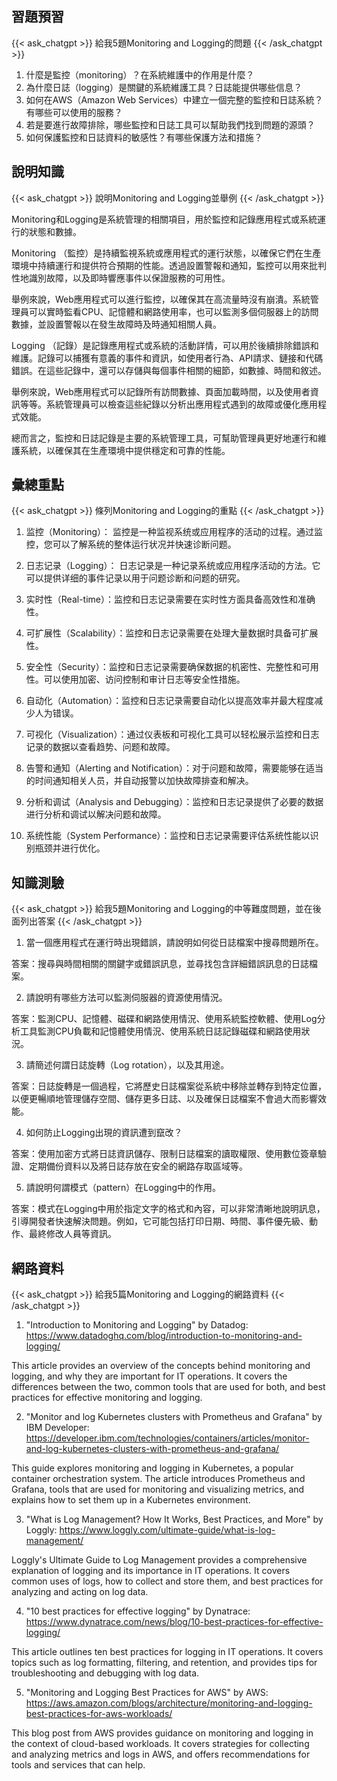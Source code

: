 ## 習題預習
{{< ask_chatgpt >}}
給我5題Monitoring and Logging的問題
{{< /ask_chatgpt >}}



1. 什麼是監控（monitoring）？在系統維護中的作用是什麼？
2. 為什麼日誌（logging）是關鍵的系統維護工具？日誌能提供哪些信息？
3. 如何在AWS（Amazon Web Services）中建立一個完整的監控和日誌系統？有哪些可以使用的服務？
4. 若是要進行故障排除，哪些監控和日誌工具可以幫助我們找到問題的源頭？
5. 如何保護監控和日誌資料的敏感性？有哪些保護方法和措施？   

## 說明知識
{{< ask_chatgpt >}}
說明Monitoring and Logging並舉例
{{< /ask_chatgpt >}}



Monitoring和Logging是系統管理的相關項目，用於監控和記錄應用程式或系統運行的狀態和數據。 

Monitoring （監控）是持續監視系統或應用程式的運行狀態，以確保它們在生產環境中持續運行和提供符合預期的性能。透過設置警報和通知，監控可以用來批判性地識別故障，以及即時響應事件以保證服務的可用性。

舉例來說，Web應用程式可以進行監控，以確保其在高流量時沒有崩潰。系統管理員可以實時監看CPU、記憶體和網路使用率，也可以監測多個伺服器上的訪問數據，並設置警報以在發生故障時及時通知相關人員。

Logging （記錄）是記錄應用程式或系統的活動詳情，可以用於後續排除錯誤和維護。記錄可以捕獲有意義的事件和資訊，如使用者行為、API請求、鏈接和代碼錯誤。在這些記錄中，還可以存儲與每個事件相關的細節，如數據、時間和敘述。

舉例來說，Web應用程式可以記錄所有訪問數據、頁面加載時間，以及使用者資訊等等。系統管理員可以檢查這些紀錄以分析出應用程式遇到的故障或優化應用程式效能。

總而言之，監控和日誌記錄是主要的系統管理工具，可幫助管理員更好地運行和維護系統，以確保其在生產環境中提供穩定和可靠的性能。   

## 彙總重點
{{< ask_chatgpt >}}
條列Monitoring and Logging的重點
{{< /ask_chatgpt >}}



1. 监控（Monitoring）： 监控是一种监视系统或应用程序的活动的过程。通过监控，您可以了解系统的整体运行状况并快速诊断问题。

2. 日志记录（Logging）： 日志记录是一种记录系统或应用程序活动的方法。它可以提供详细的事件记录以用于问题诊断和问题的研究。

3. 实时性（Real-time）：监控和日志记录需要在实时性方面具备高效性和准确性。

4. 可扩展性（Scalability）：监控和日志记录需要在处理大量数据时具备可扩展性。

5. 安全性（Security）：监控和日志记录需要确保数据的机密性、完整性和可用性。可以使用加密、访问控制和审计日志等安全性措施。

6. 自动化（Automation）：监控和日志记录需要自动化以提高效率并最大程度减少人为错误。

7. 可视化（Visualization）：通过仪表板和可视化工具可以轻松展示监控和日志记录的数据以查看趋势、问题和故障。

8. 告警和通知（Alerting and Notification）：对于问题和故障，需要能够在适当的时间通知相关人员，并自动报警以加快故障排查和解决。

9. 分析和调试（Analysis and Debugging）：监控和日志记录提供了必要的数据进行分析和调试以解决问题和故障。

10. 系统性能（System Performance）：监控和日志记录需要评估系统性能以识别瓶颈并进行优化。   

## 知識測驗
{{< ask_chatgpt >}}
給我5題Monitoring and Logging的中等難度問題，並在後面列出答案
{{< /ask_chatgpt >}}



1. 當一個應用程式在運行時出現錯誤，請說明如何從日誌檔案中搜尋問題所在。

答案：搜尋與時間相關的關鍵字或錯誤訊息，並尋找包含詳細錯誤訊息的日誌檔案。

2. 請說明有哪些方法可以監測伺服器的資源使用情況。

答案：監測CPU、記憶體、磁碟和網路使用情況、使用系統監控軟體、使用Log分析工具監測CPU負載和記憶體使用情況、使用系統日誌記錄磁碟和網路使用狀況。

3. 請簡述何謂日誌旋轉（Log rotation），以及其用途。

答案：日誌旋轉是一個過程，它將歷史日誌檔案從系統中移除並轉存到特定位置，以便更暢順地管理儲存空間、儲存更多日誌、以及確保日誌檔案不會過大而影響效能。

4. 如何防止Logging出現的資訊遭到竄改？

答案：使用加密方式將日誌資訊儲存、限制日誌檔案的讀取權限、使用數位簽章驗證、定期備份資料以及將日誌存放在安全的網路存取區域等。

5. 請說明何謂模式（pattern）在Logging中的作用。

答案：模式在Logging中用於指定文字的格式和內容，可以非常清晰地說明訊息，引導開發者快速解決問題。例如，它可能包括打印日期、時間、事件優先級、動作、最終修改人員等資訊。   

## 網路資料
{{< ask_chatgpt >}}
給我5篇Monitoring and Logging的網路資料
{{< /ask_chatgpt >}}



1. "Introduction to Monitoring and Logging" by Datadog: https://www.datadoghq.com/blog/introduction-to-monitoring-and-logging/

This article provides an overview of the concepts behind monitoring and logging, and why they are important for IT operations. It covers the differences between the two, common tools that are used for both, and best practices for effective monitoring and logging.

2. "Monitor and log Kubernetes clusters with Prometheus and Grafana" by IBM Developer: https://developer.ibm.com/technologies/containers/articles/monitor-and-log-kubernetes-clusters-with-prometheus-and-grafana/

This guide explores monitoring and logging in Kubernetes, a popular container orchestration system. The article introduces Prometheus and Grafana, tools that are used for monitoring and visualizing metrics, and explains how to set them up in a Kubernetes environment.

3. "What is Log Management? How It Works, Best Practices, and More" by Loggly: https://www.loggly.com/ultimate-guide/what-is-log-management/

Loggly's Ultimate Guide to Log Management provides a comprehensive explanation of logging and its importance in IT operations. It covers common uses of logs, how to collect and store them, and best practices for analyzing and acting on log data.

4. "10 best practices for effective logging" by Dynatrace: https://www.dynatrace.com/news/blog/10-best-practices-for-effective-logging/

This article outlines ten best practices for logging in IT operations. It covers topics such as log formatting, filtering, and retention, and provides tips for troubleshooting and debugging with log data.

5. "Monitoring and Logging Best Practices for AWS" by AWS: https://aws.amazon.com/blogs/architecture/monitoring-and-logging-best-practices-for-aws-workloads/

This blog post from AWS provides guidance on monitoring and logging in the context of cloud-based workloads. It covers strategies for collecting and analyzing metrics and logs in AWS, and offers recommendations for tools and services that can help.   

